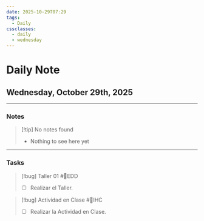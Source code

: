 ```yaml
---
date: 2025-10-29T07:29
tags:
  - Daily
cssclasses:
  - daily
  - wednesday
---
```


# Daily Note
## Wednesday, October 29th, 2025

***

### Notes

> [!tip] No notes found
> - Nothing to see here yet

***

### Tasks

> [!bug] Taller 01 #💾EDD 
> - [ ] Realizar el Taller.

> [!bug] Actividad en Clase #🎨IHC 
> - [ ] Realizar la Actividad en Clase.


